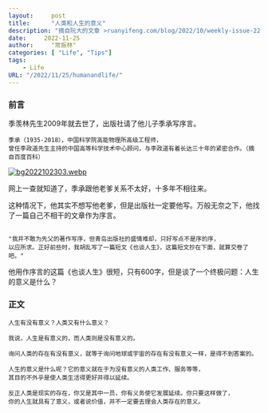 ```yaml
---
layout:     post
title:      "人类和人生的意义"
description: "摘自阮大的文章 >ruanyifeng.com/blog/2022/10/weekly-issue-228.html"
date:     2022-11-25
author:     "常振林"
categories: [ "Life", "Tips"]
tags:
    - Life
URL: "/2022/11/25/humanandlife/"
---
```


### 前言

季羡林先生2009年就去世了，出版社请了他儿子季承写序言。

```
季承（1935-2018），中国科学院高能物理所高级工程师，
曾任李政道先生主持的中国高等科学技术中心顾问，与李政道有着长达三十年的紧密合作。（摘自百度百科）

```
[![bg2022102303.webp](https://i.postimg.cc/T32GrqZq/bg2022102303.webp)](https://postimg.cc/gn7fpRcn)

网上一查就知道了，季承跟他老爹关系不太好，十多年不相往来。

这种情况下，他其实不想写他老爹，但是出版社一定要他写。万般无奈之下，他找了一篇自己不相干的文章作为序言。
```

"我并不敢为先父的著作写序，但青岛出版社的盛情难却，只好写点不是序的序，
以应所求。正好前些时，我胡乱写了一篇短文《也谈人生》，这篇短文抄在下面，就算交卷了吧。"

```
他用作序言的这篇《也谈人生》很短，只有600字，但是谈了一个终极问题：人生的意义是什么？

### 正文



```
人生有没有意义？人类又有什么意义？

我说，人生是有意义的，而人类则是没有意义的。

询问人类的存在有没有意义，就等于询问地球或宇宙的存在有没有意义一样，是得不到答案的。

人生的意义是什么呢？它的意义就在于为没有意义的人类工作、服务等等，
其目的不外乎是使人类生活得更好并得以延续。

反正人类是现实的存在，你又是其中一员，你有义务使它发展延续。你只要这样做了，
你的人生就具有了意义，或者说价值，并不一定要去理会人类存在的意义。
```
